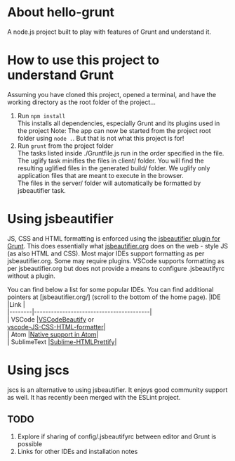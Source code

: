 # About hello-grunt
A node.js project built to play with features of Grunt and understand it.

# How to use this project to understand Grunt
Assuming you have cloned this project, opened a terminal, and have the working directory as the root folder of the project...

  1. Run `npm install`  
     This installs all dependencies, especially Grunt and its plugins used in the project
     Note: The app can now be started from the project root folder using `node .`. But that is not what this project is for!
  2. Run `grunt` from the project folder  
     The tasks listed inside ./Gruntfile.js run in the order specified in the file.  
     The uglify task minifies the files in client/ folder. You will find the resulting uglified files in the generated build/ folder. We uglify only application files that are meant to execute in the browser.  
     The files in the server/ folder will automatically be formatted by jsbeautifier task.

# Using jsbeautifier
JS, CSS and HTML formatting is enforced using the [jsbeautifier plugin for Grunt](https://github.com/vkadam/grunt-jsbeautifier/). This does essentially what [jsbeautifier.org](
[jsbeautifier.org](http://jsbeautifier.org/)) does on the web - style JS (as also HTML and CSS). Most major IDEs support formatting as per jsbeautifier.org. Some may require plugins. VSCode supports formatting as per jsbeautifier.org but does not provide a means to configure .jsbeautifyrc without a plugin.

You can find below a list for some popular IDEs. You can find additional pointers at [jsbeautifier.org/] (scroll to the bottom of the home page).
|IDE     |Link                                     |  
|--------|-----------------------------------------|  
| VSCode |[VSCodeBeautify](https://github.com/HookyQR/VSCodeBeautify) or <br/> [vscode-JS-CSS-HTML-formatter](https://marketplace.visualstudio.com/items?itemName=lonefy.vscode-JS-CSS-HTML-formatter)|  
| Atom |[Native support in Atom](https://github.com/Glavin001/atom-beautify/blob/master/docs/options.md)|  
| SublimeText |[Sublime-HTMLPrettify](https://github.com/victorporof/Sublime-HTMLPrettify)|  

# Using jscs
jscs is an alternative to using jsbeautifier. It enjoys good community support as well. It has recently been merged with the ESLint project.  

## TODO
  1. Explore if sharing of config/.jsbeautifyrc between editor and Grunt is possible
  2. Links for other IDEs and installation notes